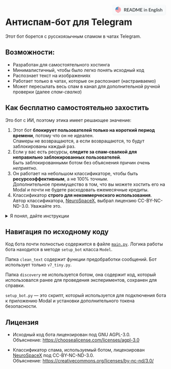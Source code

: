 <a href="./README.md">
   <img align="right" alt="README in English" src="./.github/readme-assets/readme-in-english.svg" height="36" /></a>
   
# Антиспам-бот для Telegram

Этот бот борется с русскоязычным спамом в чатах Telegram.

## Возможности:

- Разработан для самостоятельного хостинга
- Минималистичный, чтобы было легко понять исходный код
- Распознает текст на изображениях
- Работает только в чатах, которые он распознает (настраиваемо)
- Может пересылать весь спам в канал для дополнительной ручной проверки (далее _спам-свалка_)

## Как бесплатно самостоятельно захостить

Это бот с ИИ, поэтому этика имеет решающее значение:

1. Этот бот **блокирует пользователей только на короткий период времени**, потому что он не идеален.  
   Спамеры не возвращаются, а если возвращаются, то будут заблокированы каждый раз.
2. Если у вас есть ресурсы, **следите за спам-свалкой для неправильно заблокированных пользователей**.  
   Быть заблокированными ботом без объяснения причин _очень неприятно_.
3. Он работает на небольшом классификаторе, чтобы быть **ресурсоэффективным**, а не 100% точным.  
   Дополнительное преимущество в том, что вы можете хостить его на Modal и почти не будете расходовать ежемесячные кредиты.
4. Классификатор **строго для некоммерческого использования**.  
   Автор классификатора, [NeuroSpaceX](https://huggingface.co/NeuroSpaceX), выбрал лицензию CC-BY-NC-ND-3.0. Уважайте это.

<details><summary>Я понял, дайте инструкции</summary>

&nbsp;  
Вам понадобится установленный [uv](https://github.com/astral-sh/uv).

1. Склонируйте этот проект
2. Запустите `uv sync` для установки зависимостей
3. Переименуйте файл `.env.sample` в `.env`
4. Создайте аккаунт на [modal.com](https://modal.com); там будет хоститься бот
   1. Запустите в терминале `uv run modal setup` для входа в Modal
5. Скачайте архив `classifier.zip` с [последнего релиза на GitHub](https://github.com/illright/telegram-antispam/releases/latest) (ищите раздел "Assets") и распакуйте его в эту папку
6. Создайте Telegram-бота с помощью [@BotFather](https://t.me/BotFather)
   1. Скопируйте токен бота в `TELEGRAM_BOT_TOKEN` в файле `.env`, удалив оттуда токен-пример
7. [Создайте длинный пароль](https://bitwarden.com/password-generator/#password-generator) (50 символов) и скопируйте его в `EXTRA_SECURITY_TOKEN` в файле `.env`, удалив оттуда значение-пример.
8. Создайте секрет на Modal с помощью этих команд:
   1. `source .env` для загрузки переменных окружения в ваш шелл
   2. `uv run modal secret create antispam-telegram-bot-token EXTRA_SECURITY_TOKEN=$EXTRA_SECURITY_TOKEN TELEGRAM_BOT_TOKEN=$TELEGRAM_BOT_TOKEN`
9. Создайте канал, куда бот сможет пересылать спам для ручной проверки. Пригласите вашего Telegram-бота как участника (необязательно, но рекомендуется).
10. Перейдите в `main.py` и найдите `allowed_chats`. Замените пример чата на свой. См. описания параметров в классе `ChatSettings`. Все параметры необязательны.
11. Запустите `uv run modal deploy -m main` для развертывания бота на Modal
    1. Он выведет веб-эндпоинт:
       ```
       ├── 🔨 Created web endpoint for Model.process_update => https://something-something.modal.run
       ```
       Скопируйте `https://something-something.modal.run` в `WEBHOOK_URL` в файле `.env`, удалив пример значения
12. Запустите `uv run setup_bot.py` для подключения бота к вашему приложению Modal и установки дополнительного токена безопасности
13. Пригласите бота в ваш чат. Готово!

</details>

## Навигация по исходному коду

Код бота почти полностью содержится в файле [`main.py`](./main.py). Логика работы бота находится в методе `setup_bot` класса `Model`.

Папка `clean_text` содержит функции предобработки сообщений. Бот использует только `v7_tiny.py`.

Папка `discovery` не используется ботом, она содержит код, который использовался ранее для проведения экспериментов, сохранен для справки.

`setup_bot.py` — это скрипт, который используется для подключения бота к приложению Modal и установки дополнительного токена безопасности.

## Лицензия

- Исходный код бота лицензирован под GNU AGPL-3.0.  
  Объяснение: https://choosealicense.com/licenses/agpl-3.0

- Классификатор спама, используемый ботом, лицензирован [NeuroSpaceX](https://huggingface.co/NeuroSpaceX) под CC-BY-NC-ND-3.0.  
  Объяснение: https://creativecommons.org/licenses/by-nc-nd/3.0/

